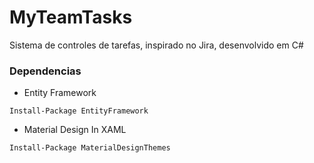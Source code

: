 # MyTeamTasks

Sistema de controles de tarefas, inspirado no Jira, desenvolvido em C#

### Dependencias 
- Entity Framework 
```
Install-Package EntityFramework
```

- Material Design In XAML 
```
Install-Package MaterialDesignThemes
```
